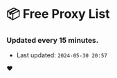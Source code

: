 # :package: Free Proxy List
### Updated every 15 minutes.

- Last updated: `2024-05-30 20:57`

:heart:
